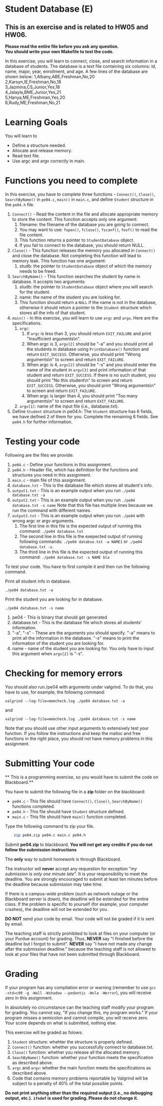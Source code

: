 # Student Database (E)

## This is an exercise and is related to HW05 and HW06.

<strong>Please read the entire file before you ask any question.</strong><br>
<strong>You should write your own Makefile to test the code.</strong>

In this exercise, you will learn to connect, close, and search information in a database of students. The database is a text file containing six columns: id, name, major, year, enrollment, and age. A few lines of the database are shown below:
	1,Albany,ABE,Freshman,No,20<br>
	2,Karsyn,IE,Freshman,No,18<br>
	3,Jazmina,CS,Junior,Yes,18<br>
	4,Jalayla,BME,Junior,Yes,21<br>
	5,Hanya,ME,Freshman,Yes,20<br>
	6,Rudy,ME,Freshman,No,21

# Learning Goals
You will learn to
* Define a structure needed.
* Allocate and release memory.
* Read text file.
* Use argc and argv correctly in main.


# Functions you need to complete
In this exercise, you have to complete three functions - `Connect()`, `Close()`, `SearchByName()` in `pe04.c`, `main()` in `main.c`, and define `Student` structure in the `pe04.h` file.

1. `Connect()` - Read the content in the file and allocate appropriate memory to store the content. This function accepts only one argument:
	1. filename: the filename of the database you are going to connect.
	2. You may want to use: `fopen()`, `fclose()`, `fscanf()`, `feof()` to read the file content.
	3. This function returns a pointer to `StudentDatabase` object. 
	4. If you fail to connect to the database, you should return NULL.
2. `Close()` - This function releases the memory you allocated in `Connect()` and close the database. Not completing this function will lead to memory leak. This function has one argument:
	1. studb: the pointer to `StudentDatabase` object of which the memory needs to be freed.   
3. `SearchByName()` - This function searches the student by name in database. It accepts two arguments:
	1. studb: the pointer to `StudentDatabase` object where you will search for the student.
	2. name: the name of the student you are looking for.
	3. This function should return a `NULL` if the name is not in the database, otherwise it should return a pointer to the `Student` structure which stores all the info of that student. 
4. `main()` - In this exercise, you will learn to use `argc` and `argv`. Here are the specifications.
	1. `argc`: 
		1. If `argc` is less than 3, you should return `EXIT_FAILURE` and print "Insufficient arguments\n".
		2. When argc is 3, `argv[2]` should be "-a" and you should print all the students in database using `PrintDatabase()` function and return `EXIT_SUCCESS`. Otherwise, you should print "Wrong arguments\n" to screen and return `EXIT_FAILURE`.
		3. When argc is 4, `argv[2]` should be "-s" and you should  enter the name of the student in `argv[3]` and print information of that student and return `EXIT_SUCCESS`. If there is no such student, you should print "No this student\n" to screen and return `EXIT_SUCCESS`. Otherwise, you should print "Wrong arguments\n" to screen and return `EXIT_FAILURE`.
		4. When argc is larger than 4, you should print "Too many arguments\n" to screen and return `EXIT_FAILURE`.
	2. `argv[1]`: name of the input file (i.e., database.txt).
5. Define `Student` structure in pe04.h: The `Student` structure has 6 fields, we have deifned 2 of them for you. Complete the remaining 6 fields. See `pe04.h` for further information.

# Testing your code
Following are the files we provide:
1. `pe04.c` - Define your functions in this assignment.
2. `pe04.h` - Header file, which has definition for the functions and structures you need in this assignment.
3. `main.c` - main file of this assignment.
4. `database.txt` - This is the database file which stores all student's info.
5. `output1.txt` - This is an example output when you run `./pe04 database.txt -a`
6. `output2.txt` - This is an example output when you run `./pe04 database.txt -s name`
	Note that this file has multiple lines because we run the command with different names.
7. `output3.txt` - This is an example output when you run `./pe04` with wrong argc or argv arguments. 
	1. The first line in this file is the expected output of running this command: `./pe04 database.txt`
	2. The second line in this file is the exepected output of running following commands: `./pe04 databse.txt -a NAME1` or `./pe04 database.txt -s`.
	3. The third line in this file is the expected output of running this command: `./pe04 database.txt -s NAME bla`


To test your code. You have to first compile it and then run the following command.

Print all student info in database.
```
./pe04 database.txt -a
```
Print the student you are looking for in database.
```
./pe04 database.txt -s name
```
1. pe04 - This is binary that should get generated
2. database.txt - This is the database file which stores all students' information.
3. "-a", "-s" - These are the arguments you should specify. "-a" means to print all the information in the database. "-s" means to print the information of the student you are looking for. 
4. name - name of the student you are looking for. You only have to input this argument when `argv[2]` is "-s".

# Checking for memory errors
You should also run./pe04 with arguments under valgrind. To do that, you have to use, for example, the following command:
```
valgrind --log-file=memcheck.log ./pe04 database.txt -a
```
and
```
valgrind --log-file=memcheck.log ./pe04 database.txt -s name
```
Note that you should use other input arguments to extensively test your function. If you follow the instructions and keep the malloc and free functions in the right place, you should not have memory problems in this assignment.


# Submitting Your code
** This is a programming exercise, so you would have to submit the code on Blackboard.**

You have to submit the following file in a <strong>zip</strong> folder on the blackboard:
* `pe04.c` - This file should have `Connect()`, `Close()`, `SearchByName()` functions completed.
* `pe04.h` - This file should have `Student` structure defined.
* `main.c` - This file should have `main()` function completed.

Type the following command to zip your file.
```bash
	zip pe04.zip pe04.c main.c pe04.h
```
Submit <strong>pe04.zip</strong> to blackboard. 
<strong>You will not get any credits if you do not follow the submission instructions </strong>


The **only** way to submit homework is through Blackboard.

The instructor will **never** accept any requestion for exception "*my
submission is only one minute late*".  It is your responsibility to
meet the deadline.  You are strongly encouraged to submit at least ten
minutes before the deadline because submission may take time.

If there is a campus-wide problem (such as network outage or the
Blackboard server is down), the deadline will be extended for the
entire class. If the problem is specific to yourself (for example,
your computer crashes), the deadline will not be extended for
you.

**DO NOT** send your code by email. Your code will not be graded
  if it is sent by email.

The teaching staff is strictly prohibited to look at files on your
computer (or your Purdue account) for grading. Thus, **NEVER** say "I
finished before the deadline but I forgot to submit".  **NEVER** say "I have
not made any change after the submission deadline." because the
teaching staff is not allowed to look at your files that have not been
submitted through Blackboard.

# Grading
If your program has any compilation error or warning (remember to use
`gcc -std=c99 -g -Wall -Wshadow --pedantic -Wvla -Werror`), you will
receive zero in this assignment.

In absolutely no circumstance can the teaching staff modify your
program for grading.  You cannot say, "If you change this, my program
works." If your program misses a semicolon and cannot compile, you
will receive zero.  Your score depends on what is submitted, nothing
else.

This exercise will be graded as folows:
1. `Student` structure: whehter the structure is properly defined.
2. `Connect()` function: whether you successfully connect to database.txt.
3. `Close()` function: whether you release all the allocated memory.
4. `SeachByName()` function: whether your function meets the specification as described above. 
5. `argc` and `argv`: whether the main function meets the specifications as described above.
6.  Code that contains memory problems reportable by Valgrind will be subject to a penalty of 40% of the total possible points.

<strong>Do not print anything other than the required output (i.e., no debugging output, etc.).</strong>
<strong>`ifndef` is used for grading. Please do not change it.</strong>
